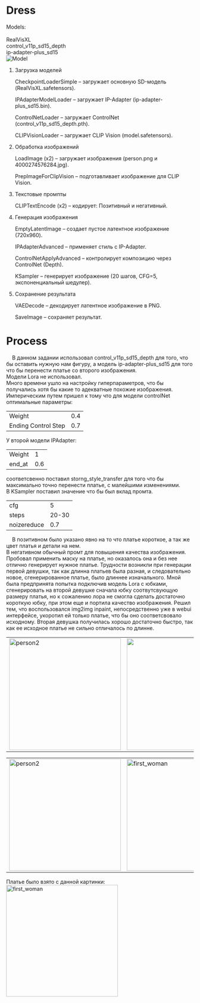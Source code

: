 # Dress
Models: <br>   
RealVisXL<br>
control_v11p_sd15_depth<br>
ip-adapter-plus_sd15<br>
![Model](https://github.com/user-attachments/assets/4f5df3f8-15e4-4b32-a4b8-7b946095a4c6)


1. Загрузка моделей

    CheckpointLoaderSimple – загружает основную SD-модель (RealVisXL.safetensors).

    IPAdapterModelLoader – загружает IP-Adapter (ip-adapter-plus_sd15.bin).

    ControlNetLoader – загружает ControlNet (control_v11p_sd15_depth.pth).

    CLIPVisionLoader – загружает CLIP Vision (model.safetensors).

2. Обработка изображений

    LoadImage (x2) – загружает изображения (person.png и 4000274576284.jpg).

    PrepImageForClipVision – подготавливает изображение для CLIP Vision.

3. Текстовые промпты

    CLIPTextEncode (x2) – кодирует:
       Позитивный и негативный.

5. Генерация изображения

    EmptyLatentImage – создает пустое латентное изображение (720x960).

    IPAdapterAdvanced – применяет стиль с IP-Adapter.

    ControlNetApplyAdvanced – контролирует композицию через ControlNet (Depth).

    KSampler – генерирует изображение (20 шагов, CFG=5, экспоненциальный шедулер).

6. Сохранение результата

    VAEDecode – декодирует латентное изображение в PNG.

    SaveImage – сохраняет результат.<br>


# Process 

&nbsp;&nbsp;&nbsp;&nbsp;В данном задании использовал control_v11p_sd15_depth для того, что бы оставить нужную нам фигуру, а модель ip-adapter-plus_sd15 для того что бы перенести платье со второго изображения.<br>
Модели Lora не использовал.<br>
Много времени ушло на настройку гиперпараметров, что бы получались хотя бы какие то адекватные похожие изображения.
Империческим путем пришел к тому что для модели controlNet оптимальные параметры:
<table>
    <tr>
        <td>Weight</td>
        <td>0.4</td>
    </tr>
    <tr>
        <td>Ending Control Step</td>
        <td>0.7</td>
    </tr>
</table>

У второй модели IPAdapter:
<table>
    <tr>
        <td>Weight</td>
        <td>1</td>
    </tr>
    <tr>
        <td>end_at</td>
        <td>0.6</td>
    </tr>
</table>

соответсвенно поставил storng_style_transfer для того что бы максимально точно перенести платье, с малейшими изменениями.<br>
В KSampler поставил значение что бы был вклад промта.<br>
<table>
    <tr>
        <td>cfg</td>
        <td>5</td>
    </tr>
    <tr>
        <td>steps</td>
        <td>20-30</td>
    </tr>
    <tr>
        <td>noizereduce</td>
        <td>0.7</td>
    </tr>
</table>

&nbsp;&nbsp;&nbsp;&nbsp;В позитивном было указано явно на то что платье короткое, а так же цвет платья и детали на нем.<br>
В негативном обычный промт для повышения качества изображения.<br>
Пробовал применить маску на платье, но оказалось она и без нее отлично генерирует нужное платье.
Трудности возникли при генерации первой девушки, так как длинна платьев была разная, и следовательно новое, сгенерированное платье, было длиннее изначального.
Мной была предпринята попытка подключив модель Lora с юбками, сгенерировать на второй девушке сначала юбку соотвутсвующую размеру платья, но к сожалению лора не смогла сделать достаточно короткую юбку, при этом еще и портила качество изображения.
Решил тем, что воспользовался img2img inpaint, непосредственно уже в webui интерфейсе, укоротил ей только платье, что бы оно соответсвовало исходному.
Вторая девушка получилась хорошо достаточно быстро, так как ее исходное платье не сильно отличалось по длинне.<br>

<table>
  <tr>
    <td><img src="https://github.com/user-attachments/assets/2c06e769-dc58-43f9-a88d-18054a697c2d" alt="person2" width="300"></td>
    <td><img src="https://github.com/user-attachments/assets/eb747404-d786-4560-bb06-93d6763945c2" width="300"></td>
  </tr>
</table>

<table>
  <tr>
    <td><img src="https://github.com/user-attachments/assets/d4b2ecac-f214-485a-b57d-28cfa69dcbb0" alt="person2" width="300"></td>
    <td><img src="https://github.com/user-attachments/assets/5b32e428-0aac-48cc-9de8-699a41c92111" alt="first_woman" width="300"></td>
  </tr>

</table>

Платье было взято с данной картинки:
    <td><img src="https://github.com/user-attachments/assets/4768b8bf-fd41-40a5-a2de-a132e2981bb5" alt="first_woman" width="300"></td>



